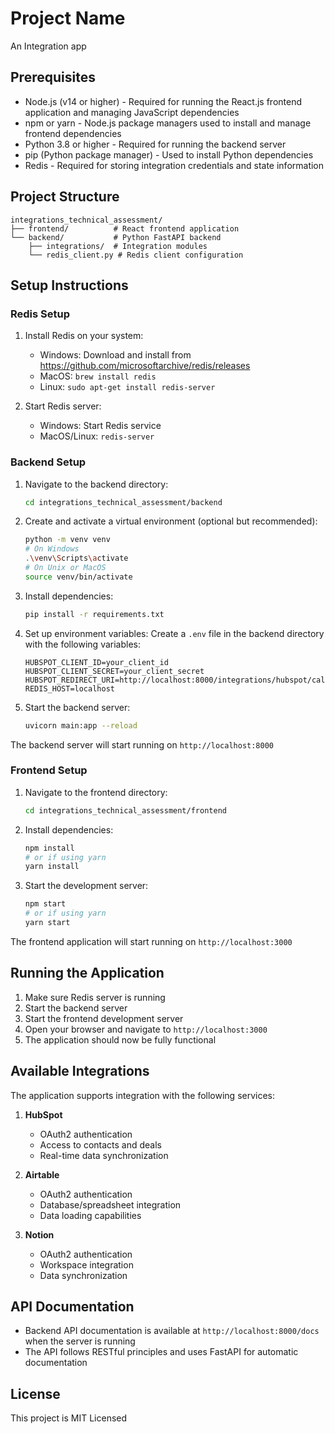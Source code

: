 # Project Name

An Integration app

## Prerequisites

- Node.js (v14 or higher) - Required for running the React.js frontend application and managing JavaScript dependencies
- npm or yarn - Node.js package managers used to install and manage frontend dependencies
- Python 3.8 or higher - Required for running the backend server
- pip (Python package manager) - Used to install Python dependencies
- Redis - Required for storing integration credentials and state information

## Project Structure

```
integrations_technical_assessment/
├── frontend/          # React frontend application
└── backend/           # Python FastAPI backend
    ├── integrations/  # Integration modules
    └── redis_client.py # Redis client configuration
```

## Setup Instructions

### Redis Setup

1. Install Redis on your system:
   - Windows: Download and install from https://github.com/microsoftarchive/redis/releases
   - MacOS: `brew install redis`
   - Linux: `sudo apt-get install redis-server`

2. Start Redis server:
   - Windows: Start Redis service
   - MacOS/Linux: `redis-server`

### Backend Setup

1. Navigate to the backend directory:
   ```bash
   cd integrations_technical_assessment/backend
   ```

2. Create and activate a virtual environment (optional but recommended):
   ```bash
   python -m venv venv
   # On Windows
   .\venv\Scripts\activate
   # On Unix or MacOS
   source venv/bin/activate
   ```

3. Install dependencies:
   ```bash
   pip install -r requirements.txt
   ```

4. Set up environment variables:
   Create a `.env` file in the backend directory with the following variables:
   ```
   HUBSPOT_CLIENT_ID=your_client_id
   HUBSPOT_CLIENT_SECRET=your_client_secret
   HUBSPOT_REDIRECT_URI=http://localhost:8000/integrations/hubspot/callback
   REDIS_HOST=localhost
   ```

5. Start the backend server:
   ```bash
   uvicorn main:app --reload
   ```

The backend server will start running on `http://localhost:8000`

### Frontend Setup

1. Navigate to the frontend directory:
   ```bash
   cd integrations_technical_assessment/frontend
   ```

2. Install dependencies:
   ```bash
   npm install
   # or if using yarn
   yarn install
   ```

3. Start the development server:
   ```bash
   npm start
   # or if using yarn
   yarn start
   ```

The frontend application will start running on `http://localhost:3000`

## Running the Application

1. Make sure Redis server is running
2. Start the backend server
3. Start the frontend development server
4. Open your browser and navigate to `http://localhost:3000`
5. The application should now be fully functional

## Available Integrations

The application supports integration with the following services:

1. **HubSpot**
   - OAuth2 authentication
   - Access to contacts and deals
   - Real-time data synchronization

2. **Airtable**
   - OAuth2 authentication
   - Database/spreadsheet integration
   - Data loading capabilities

3. **Notion**
   - OAuth2 authentication
   - Workspace integration
   - Data synchronization

## API Documentation

- Backend API documentation is available at `http://localhost:8000/docs` when the server is running
- The API follows RESTful principles and uses FastAPI for automatic documentation

## License

This project is MIT Licensed
